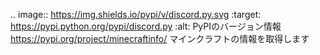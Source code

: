 .. image:: https://img.shields.io/pypi/v/discord.py.svg
   :target: https://pypi.python.org/pypi/discord.py
   :alt: PyPIのバージョン情報
https://pypi.org/project/minecraftinfo/
マインクラフトの情報を取得します
